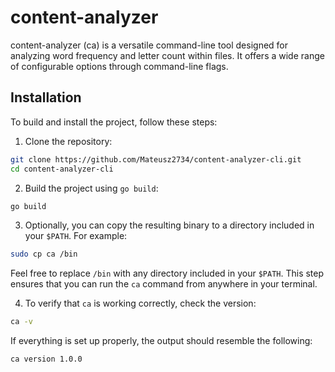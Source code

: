 
# content-analyzer

content-analyzer (ca) is a versatile command-line tool designed for analyzing word frequency and letter count within files. It offers a wide range of configurable options through command-line flags.


## Installation

To build and install the project, follow these steps:

1. Clone the repository:
```bash
git clone https://github.com/Mateusz2734/content-analyzer-cli.git
cd content-analyzer-cli
```
2. Build the project using `go build`:
```bash
go build
```
3. Optionally, you can copy the resulting binary to a directory included in your `$PATH`. For example:
```bash
sudo cp ca /bin
```
Feel free to replace `/bin` with any directory included in your `$PATH`. This step ensures that you can run the `ca` command from anywhere in your terminal.

4. To verify that `ca` is working correctly, check the version:
```bash
ca -v
```
If everything is set up properly, the output should resemble the following:
```bash
ca version 1.0.0
```